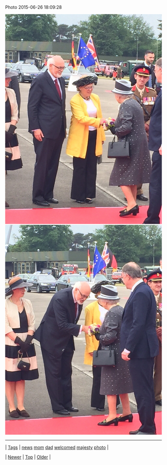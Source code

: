 <!--
title: Photo 2015-06-26 18
date: 2020-06-28T15:27:00.083Z
tags: news, mom, dad, welcomed, majesty, photo
-->


Photo 2015-06-26 18:09:28

![](122520084554-0.jpg)
![](122520084554-1.jpg)

<!--BOTTOM-POST-NAVIGATION-->
---

| [Tags](tags.md) | [news](tag-news.md) [mom](tag-mom.md) [dad](tag-dad.md) [welcomed](tag-welcomed.md) [majesty](tag-majesty.md) [photo](tag-photo.md) |

| [Newer](122362929274.md) | [Top](index.md) | [Older](122769892089.md) |